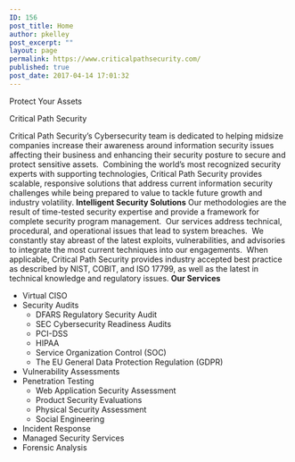 ```yaml
---
ID: 156
post_title: Home
author: pkelley
post_excerpt: ""
layout: page
permalink: https://www.criticalpathsecurity.com/
published: true
post_date: 2017-04-14 17:01:32
---
```

<p>Protect Your Assets</p><p>Critical Path Security</p>		
		Critical Path Security’s Cybersecurity team is dedicated to helping midsize companies increase their awareness around information security issues affecting their business and enhancing their security posture to secure and protect sensitive assets.  Combining the world’s most recognized security experts with supporting technologies, Critical Path Security provides scalable, responsive solutions that address current information security challenges while being prepared to value to tackle future growth and industry volatility.
<strong>Intelligent Security Solutions</strong>
Our methodologies are the result of time-tested security expertise and provide a framework for complete security program management.  Our services address technical, procedural, and operational issues that lead to system breaches.  We constantly stay abreast of the latest exploits, vulnerabilities, and advisories to integrate the most current techniques into our engagements.  When applicable, Critical Path Security provides industry accepted best practice as described by NIST, COBIT, and ISO 17799, as well as the latest in technical knowledge and regulatory issues.
<strong>Our Services</strong>
<ul>
 	<li>Virtual CISO</li>
 	<li>Security Audits
<ul>
 	<li>DFARS Regulatory Security Audit</li>
 	<li>SEC Cybersecurity Readiness Audits</li>
 	<li>PCI-DSS</li>
 	<li>HIPAA</li>
 	<li>Service Organization Control (SOC)</li>
 	<li>The EU General Data Protection Regulation (GDPR)</li>
</ul>
</li>
 	<li>Vulnerability Assessments</li>
 	<li>Penetration Testing
<ul>
 	<li>Web Application Security Assessment</li>
 	<li>Product Security Evaluations</li>
 	<li>Physical Security Assessment</li>
 	<li>Social Engineering</li>
</ul>
</li>
 	<li>Incident Response</li>
 	<li>Managed Security Services</li>
 	<li>Forensic Analysis</li>
</ul>